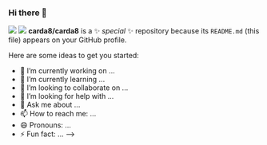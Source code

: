 ### Hi there 👋
<a href="버튼을 눌렀을 때 이동할 링크" target="_blank"><img src="https://img.shields.io/badge/ReactNative-61DAFB?style=for-the-badge&logo=react&logoColor=61DAFB"></a>
<img src="https://img.shields.io/badge/ReactQuery-FF4154?style=for-the-badge&logo=reactquery&logoColor=white">
**carda8/carda8** is a ✨ _special_ ✨ repository because its `README.md` (this file) appears on your GitHub profile.

Here are some ideas to get you started:

- 🔭 I’m currently working on ...
- 🌱 I’m currently learning ...
- 👯 I’m looking to collaborate on ...
- 🤔 I’m looking for help with ...
- 💬 Ask me about ...
- 📫 How to reach me: ...
- 😄 Pronouns: ...
- ⚡ Fun fact: ...
-->
